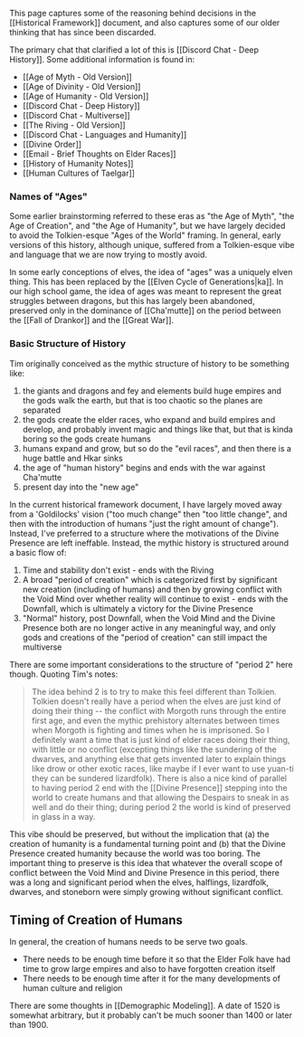 This page captures some of the reasoning behind decisions in the [[Historical Framework]] document, and also captures some of our older thinking that has since been discarded.

The primary chat that clarified a lot of this is [[Discord Chat - Deep History]]. Some additional information is found in:

* [[Age of Myth - Old Version]]
* [[Age of Divinity - Old Version]]
* [[Age of Humanity - Old Version]]
* [[Discord Chat - Deep History]]
* [[Discord Chat - Multiverse]]
* [[The Riving - Old Version]]
* [[Discord Chat - Languages and Humanity]]
* [[Divine Order]]
* [[Email - Brief Thoughts on Elder Races]]
* [[History of Humanity Notes]]
* [[Human Cultures of Taelgar]]

### Names of "Ages"
Some earlier brainstorming referred to these eras as "the Age of Myth", "the Age of Creation", and "the Age of Humanity", but we have largely decided to avoid the Tolkien-esque "Ages of the World" framing.  In general, early versions of this history, although unique, suffered from a Tolkien-esque vibe and language that we are now trying to mostly avoid. 

In some early conceptions of elves, the idea of "ages" was a uniquely elven thing. This has been replaced by the [[Elven Cycle of Generations|ka]]. In our high school game, the idea of ages was meant to represent the great struggles between dragons, but this has largely been abandoned, preserved only in the dominance of [[Cha'mutte]] on the period between the [[Fall of Drankor]] and the [[Great War]].

### Basic Structure of History
Tim originally conceived as the mythic structure of history to be something like:
1) the giants and dragons and fey and elements build huge empires and the gods walk the earth, but that is too chaotic so the planes are separated
2) the gods create the elder races, who expand and build empires and develop, and probably invent magic and things like that, but that is kinda boring so the gods create humans
3) humans expand and grow, but so do the "evil races", and then there is a huge battle and Hkar sinks
4) the age of "human history" begins and ends with the war against Cha'mutte
5) present day into the "new age"

In the current historical framework document, I have largely moved away from a 'Goldilocks' vision ("too much change" then "too little change", and then with the introduction of humans "just the right amount of change"). Instead, I've preferred to a structure where the motivations of the Divine Presence are left ineffable. Instead, the mythic history is structured around a basic flow of:
1) Time and stability don't exist - ends with the Riving
2) A broad "period of creation" which is categorized first by significant new creation (including of humans) and then by growing conflict with the Void Mind over whether reality will continue to exist - ends with the Downfall, which is ultimately a victory for the Divine Presence
3) "Normal" history, post Downfall, when the Void Mind and the Divine Presence both are no longer active in any meaningful way, and only gods and creations of the "period of creation" can still impact the multiverse

There are some important considerations to the structure of "period 2" here though. Quoting Tim's notes:

> The idea behind 2 is to try to make this feel different than Tolkien. Tolkien doesn't really have a period when the elves are just kind of doing their thing -- the conflict with Morgoth runs through the entire first age, and even the mythic prehistory alternates between times when Morgoth is fighting and times when he is imprisoned. So I definitely want a time that is just kind of elder races doing their thing, with little or no conflict (excepting things like the sundering of the dwarves, and anything else that gets invented later to explain things like drow or other exotic races, like maybe if I ever want to use yuan-ti they can be sundered lizardfolk). There is also a nice kind of parallel to having period 2 end with the [[Divine Presence]] stepping into the world to create humans and that allowing the Despairs to sneak in as well and do their thing; during period 2 the world is kind of preserved in glass in a way. 

This vibe should be preserved, but without the implication that (a) the creation of humanity is a fundamental turning point and (b) that the Divine Presence created humanity because the world was too boring.  The important thing to preserve is this idea that whatever the overall scope of conflict between the Void Mind and Divine Presence in this period, there was a long and significant period when the elves, halflings, lizardfolk, dwarves, and stoneborn were simply growing without significant conflict.

## Timing of Creation of Humans
In general, the creation of humans needs to be serve two goals.
* There needs to be enough time before it so that the Elder Folk have had time to grow large empires and also to have forgotten creation itself
* There needs to be enough time after it for the many developments of human culture and religion

There are some thoughts in [[Demographic Modeling]]. A date of 1520 is somewhat arbitrary, but it probably can't be much sooner than 1400 or later than 1900.